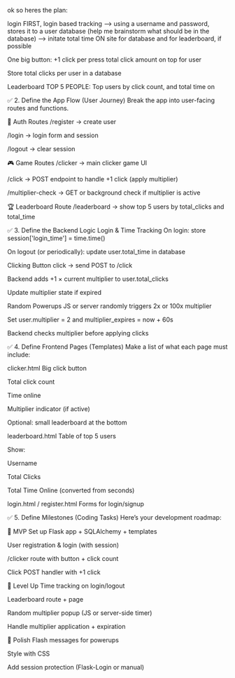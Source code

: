 ok so heres the plan:

login FIRST, login based tracking --> using a username and password, stores it to a user database (help me brainstorm what should be in the database)
--> initate total time ON site for database and for leaderboard, if possible 

One big button: +1 click per press
total click amount on top for user

Store total clicks per user in a database 

Leaderboard TOP 5 PEOPLE: Top users by click count, and total time on

✅ 2. Define the App Flow (User Journey)
Break the app into user-facing routes and functions.

🔐 Auth Routes
/register → create user

/login → login form and session

/logout → clear session

🎮 Game Routes
/clicker → main clicker game UI

/click → POST endpoint to handle +1 click (apply multiplier)

/multiplier-check → GET or background check if multiplier is active

🏆 Leaderboard Route
/leaderboard → show top 5 users by total_clicks and total_time

✅ 3. Define the Backend Logic
Login & Time Tracking
On login: store session['login_time'] = time.time()

On logout (or periodically): update user.total_time in database

Clicking
Button click → send POST to /click

Backend adds +1 × current multiplier to user.total_clicks

Update multiplier state if expired

Random Powerups
JS or server randomly triggers 2x or 100x multiplier

Set user.multiplier = 2 and multiplier_expires = now + 60s

Backend checks multiplier before applying clicks

✅ 4. Define Frontend Pages (Templates)
Make a list of what each page must include:

clicker.html
Big click button

Total click count

Time online

Multiplier indicator (if active)

Optional: small leaderboard at the bottom

leaderboard.html
Table of top 5 users

Show:

Username

Total Clicks

Total Time Online (converted from seconds)

login.html / register.html
Forms for login/signup

✅ 5. Define Milestones (Coding Tasks)
Here’s your development roadmap:

🥇 MVP
 Set up Flask app + SQLAlchemy + templates

 User registration & login (with session)

 /clicker route with button + click count

 Click POST handler with +1 click

🥈 Level Up
 Time tracking on login/logout

 Leaderboard route + page

 Random multiplier popup (JS or server-side timer)

 Handle multiplier application + expiration

🥉 Polish
 Flash messages for powerups

 Style with CSS

 Add session protection (Flask-Login or manual)

